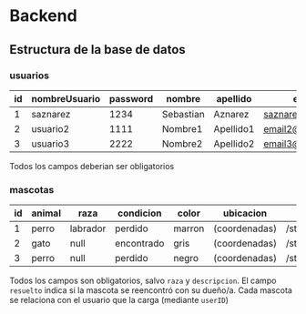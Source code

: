 # Backend

## Estructura de la base de datos

### usuarios

| id | nombreUsuario | password | nombre    | apellido  | email              | telefono   |
|----|---------------|----------|-----------|-----------|--------------------|------------|
| 1  | saznarez      | 1234     | Sebastian | Aznarez   | saznarez@fi.uba.ar | 1123456789 |
| 2  | usuario2      | 1111     | Nombre1   | Apellido1 | email2@gmail.com   | 1199999999 |
| 3  | usuario3      | 2222     | Nombre2   | Apellido2 | email3@gmail.com   | 1177777777 |

Todos los campos deberian ser obligatorios

### mascotas

| id | animal | raza     | condicion  | color  | ubicacion     | urlFoto                     | descripcion  | fecha    | resuelto | userID |
|----|--------|----------|------------|--------|---------------|-----------------------------|--------------|----------|----------|--------|
| 1  | perro  | labrador | perdido    | marron | (coordenadas) | /static/images/mascota1.jpg | descripcion1 | 20241104 | false    | 2      |
| 2  | gato   | null     | encontrado | gris   | (coordenadas) | /static/images/mascota2.jpg | descripcion2 | 20241022 | false    | 1      |
| 3  | perro  | null     | perdido    | negro  | (coordenadas) | /static/images/mascota3.jpg | descripcion3 | 20241101 | true     | 2      |

Todos los campos son obligatorios, salvo `raza` y `descripcion`.
El campo `resuelto` indica si la mascota se reencontró con su dueño/a. 
Cada mascota se relaciona con el usuario que la carga (mediante `userID`)

